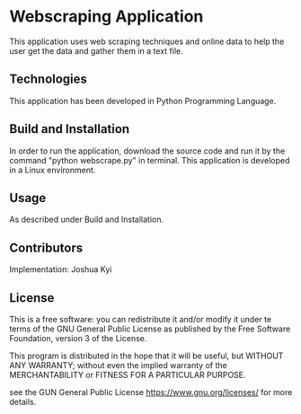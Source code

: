 # Webscraping Application
This application uses web scraping techniques and online data to help the user get the data and gather them in a text file.




## Technologies
This application has been developed in Python Programming Language.



## Build and Installation
In order to run the application, download the source code and run it by the command "python webscrape.py" in terminal.
This application is developed in a Linux environment.




## Usage

As described under Build and Installation.




## Contributors

Implementation: Joshua Kyi





## License

This is a free software: you can redistribute it and/or modify it under te terms of the GNU General Public License as published by the Free Software Foundation, version 3 of the License.

This program is distributed in the hope that it will be useful, but WITHOUT ANY WARRANTY;
without even the implied warranty of the MERCHANTABILITY or FITNESS FOR A PARTICULAR PURPOSE.

see the GUN General Public License <https://www.gnu.org/licenses/> for more details.
